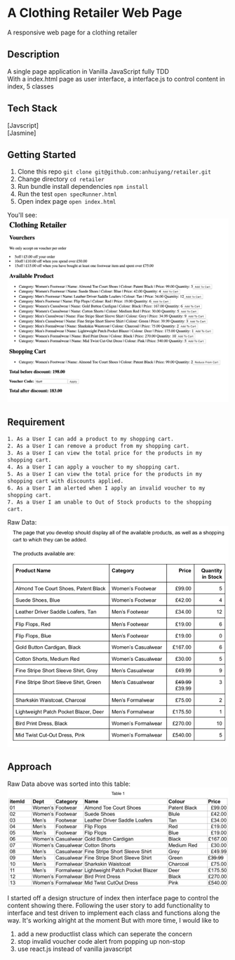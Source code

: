 # A Clothing Retailer Web Page
A responsive web page for a clothing retailer

## Description
A single page application in Vanilla JavaScript fully TDD   
With a index.html page as user interface, a interface.js to control content in index, 5 classes

## Tech Stack
[Javscript]  
[Jasmine]

## Getting Started
1. Clone this repo `git clone git@github.com:anhuiyang/retailer.git`
2. Change directory  `cd retailer`
3. Run bundle install dependencies `npm install`
4. Run the test `open specRunner.html`
5. Open index page `open index.html`


You'll see:
![index](https://github.com/anhuiyang/retailer/blob/master/img/Screenshot%202019-04-16%20at%205.28.39%20pm.png?raw=true)


## Requirement
```
1. As a User I can add a product to my shopping cart.
2. As a User I can remove a product from my shopping cart.
3. As a User I can view the total price for the products in my shopping cart.
4. As a User I can apply a voucher to my shopping cart.
5. As a User I can view the total price for the products in my shopping cart with discounts applied.
6. As a User I am alerted when I apply an invalid voucher to my shopping cart.
7. As a User I am unable to Out of Stock products to the shopping cart.
```
Raw Data:
![rawData](https://github.com/anhuiyang/retailer/blob/master/img/Screenshot%202019-04-16%20at%205.32.29%20pm.png?raw=true)


## Approach
Raw Data above was sorted into this table:
![products](https://github.com/anhuiyang/retailer/blob/master/img/Screenshot%202019-04-16%20at%205.25.02%20pm.png?raw=true)

I started off a design structure of index then interface page to control the content showing there.
Following the user story to add functionality to interface and test driven to implement each class and functions along the way.
It's working alright at the moment
But with more time, I would like to
1. add a new productlist class which can seperate the concern 
2. stop invalid voucher code alert from popping up non-stop
3. use react.js instead of vanilla javascript
